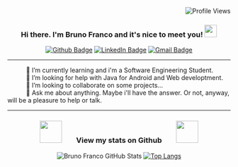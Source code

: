 <div align="right">
  
![Profile Views](https://gpvc.arturio.dev/brnfra)
</div>

<div align="center">
  
### Hi there. I'm Bruno Franco and it's nice to meet you!  <img src="https://media.giphy.com/media/hvRJCLFzcasrR4ia7z/giphy.gif" width="28">
</div>

<div align="center" >
  
[![Github Badge](https://img.shields.io/badge/GitHub-100000?style=for-the-badge&logo=github&logoColor=white)](https://github.com/brnfra) [![LinkedIn Badge](https://img.shields.io/badge/LinkedIn-0077B5?style=for-the-badge&logo=linkedin&logoColor=white)](https://www.linkedin.com/in/brunon-franco/) [![Gmail Badge](https://img.shields.io/badge/Gmail-D14836?style=for-the-badge&logo=gmail&logoColor=white)](mailto:devlabbr@gmail.com)
 </div>
<hr>
<div align="left" translate="yes">
  
    
&emsp;&emsp;&emsp;🌱 I’m currently learning and i'm a Software Engineering Student.<br> 
&emsp;&emsp;&emsp;🤔 I’m looking for help with Java for Android and Web developtment.<br> 
&emsp;&emsp;&emsp;👯 I’m looking to collaborate on some projects...<br>
&emsp;&emsp;&emsp;💬 Ask me about anything. Maybe i'll have the answer. Or not, anyway, will be a pleasure to help or talk. 
    

</div>
<hr>
<div align="center">
  
<h3><img src="https://media.giphy.com/media/8FGMuS6Bj4MyP1NA5h/giphy.gif" width="50">&emsp;&emsp;View my stats on Github&emsp;&emsp;<img src="https://media.giphy.com/media/8FGMuS6Bj4MyP1NA5h/giphy.gif" width="50"></h3>
</div>

<div align="center">
  
![Bruno Franco GitHub Stats](https://github-readme-stats.vercel.app/api?username=brnfra&show_icons=true&hide=prs&theme=tokyonight&show_icons=true&include_all_commits=true&hide_title=true&line_height=24&disable_animations=true&hide_border=true) 
[![Top Langs](https://github-readme-stats.vercel.app/api/top-langs/?username=brnfra&layout=compact&theme=tokyonight&hide_title=true&hide_border=true&card_width=250)](https://github.com/brnfra/github-readme-stats)
</div>
